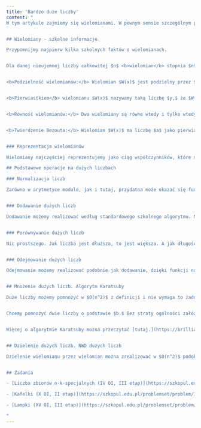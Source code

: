 ```yaml
---
title: 'Bardzo duże liczby'
content: "
W tym artykule zajmiemy się wielomianami. W pewnym sensie szczególnym przykładem wielomianów są bignumy -- czyli po prostu duże liczby, <b>wykraczające poza zakresy int i long long.</b> Standardowe typy nie mogą przechowywać liczb, które mają więcej niż $20$ cyfr. Z tego powodu czasem jesteśmy zmuszeni sami pisać arytmetykę wielkich liczb. 


## Wielomiany - szkolne informacje

Przypomnijmy najpierw kilka szkolnych faktów o wielomianach. 


Dla danej nieujemnej liczby całkowitej $n$ <b>wielomian</b> stopnia $n$ zmiennej $x$ oznaczany jako $P(x)$ jest wyrażeniem postaci: $a_n \\cdot x^n + a_{n-1} \\cdot x^{n-1} + ... + \\cdot a_1\\cdot x + a_0.$ Liczby [$a_n,$ $a_{n-1},$ ..., $a_1,$ $a_0$] nazywamy współczynnikami wielomianu.


<b>Podzielność wielomianów:</b> Wielomian $W(x)$ jest podzielny przez $P(x) \\neq 0$ wtedy i tylko wtedy, gdy istnieje wielomian $Q(x)$ taki, że $W(x) = P(x) \\cdot Q(x).$ 


<b>Pierwiastkiem</b> wielomianu $W(x)$ nazywamy taką liczbę $y,$ że $W(y) = 0.$


<b>Równość wielomianów:</b> Dwa wielomiany są równe wtedy i tylko wtedy, gdy ich stopnie i wszystkie współczynniki są równe.


<b>Twierdzenie Bezouta:</b> Wielomian $W(x)$ ma liczbę $a$ jako pierwiastek wtedy i tylko wtedy, gdy $W(x)$ jest podzielny przez dwumian $V(x) = x - a.$


### Reprezentacja wielomianów

Wielomiany najczęściej reprezentujemy jako ciąg współczynników, które możemy trzymać na vectorze. Duże liczby możemy traktować podobnie -- z tą różnicą, że interesuje nas jeszcze podstawa systemu, którego używamy. Standardowo zapisując liczby używamy systemu dziesiętnego. Aby skorzystać z pojemności domyślnych typów możemy użyć systemu o podstawie $10^9.$ Dlaczego taka? Długość liczby zmniejsza nam się dzieki temu około dziewięciokrotnie, a możemy spokojnie mnożyć i dodawać współczynniki. Warto też rozważyć trzymanie liczb od końca, bo wielomiany \\textit{rosną w przód} (czyli nowe wyrazy pojawiają się z przodu, a nie z tyłu).

## Podstawowe operacje na dużych liczbach

### Normalizacja liczb

Zarówno w arytmetyce modulo, jak i tutaj, przydatna może okazać się funkcja normalizująca. W systemie operującym na liczbach całkowitych o podstawie $b$ współczynniki powinny być od $0$ do $b-1.$ Normalizację stosujemy po operacjach na dużych liczbach, żeby uprościć implementację.


### Dodawanie dużych liczb

Dodawanie możemy realizować według standardowego szkolnego algorytmu. Nie potrzebujemy nic więcej, niż dodanie współczynników przy tych samych potęgach. Potem powinniśmy wywołać funkcję normalizującą. Trzeba jeszcze pamiętać o tym, że długość jednej liczby może przekraczać drugą i obronić się przed odwoływaniem do indeksów, które nie istnieją.


### Porównywanie dużych liczb

Nic prostszego. Jak liczba jest dłuższa, to jest większa. A jak długość jest taka sama, to możemy po prostu porównać współczynniki przy kolejnych potęgach.


### Odejmowanie dużych liczb

Odejmowanie możemy realizować podobnie jak dodawanie, dzięki funkcji normalizującej. Odejmujemy współczynniki nie przejmując się niczym, a następnie wywołujemy funkcję normalizującą, żeby ogarnęła nam wszystkie powstałe dziwactwa.


## Mnożenie dużych liczb. Algorytm Karatsuby

Duże liczby możemy pomnożyć w $O(n^2)$ z definicji i nie wymaga to żadnego zaawansowania. Znacznie ciekawiej przedstawia się sprawa zrobienia tego szybciej. Pomoże nam w tym Algorytm Karatsuby.


Chcemy pomnożyć dwie liczby o podstawie $b.$ Bez straty ogólności załóżmy, że są tej samej długości, którą oznaczymy przez $n.$ Jeśli $n=1$ to sprawa jest prosta. W przeciwnym wypadku zacznijmy od podzielenia liczb na pół. $$x = x_1 \\cdot b^{\\frac{n}{2}} + x_2$$ $$y = y_1 \\cdot b^{\\frac{n}{2}} + y_2$$ Wiemy, że pomnożenie $x\\cdot y$ jest równoważne z pomnożeniem $x_1 \\cdot b^{\\frac{n}{2}} + x_2$ przez $y = y_1 \\cdot b^{\\frac{n}{2}} + y_2.$ To cztery mnożenia. Możemy podejść do tego nieco sprytniej, aby zmniejszyć tę liczbę do trzech mnożeń. Zapiszmy:  $$a = x_1 \\cdot y_1$$ $$d = x_2 \\cdot y_2$$ $$e = (x_1 + x_2) \\cdot (y_1 + y_2) - a - d$$ Wobec tego, możemy zapisać wynik mnożenia jako: $$x\\cdot y = a \\cdot b^n + e \\cdot b^{\\frac{n}{2}} + d$$ Algorytm wywołamy rekurencyjnie, wszystkie mnożenia mniejszych liczb również wykonując przy jego pomocy. Mnożenie przez potęgi $b$ w systemie o podstawie $b$ to nic innego, jak dopisanie na końcu pewnej liczby zer. Wszystkie z liczb $x_1,$ $x_2,$ $y_1,$ $y_2$ są długości $\\frac{n}{2}.$ Wszystkie dodawania zajmują nam $O(n),$ więc złożoność tego algorytmu opisuje równanie rekurencyjne: $$T(n) = 3 \\cdot T(\\frac{n}{2}) + O(n)$$ Rozwiązaniem tego równania jest $T(n) = O(n^{\\log_2 3}).$ Jest to nieznacznie gorzej niż $O(n \\sqrt n),$ czyli całkiem fajnie. A na pewno znacznie lepiej niż $O(n^2).$


Więcej o algorytmie Karatsuby można przeczytać [tutaj.](https://brilliant.org/wiki/karatsuba-algorithm/)


## Dzielenie dużych liczb. NWD dużych liczb

Dzielenie wielomianu przez wielomian można zrealizować w $O(n^2)$ podobnie jak mnożenie -- z definicji (jak nas w szkole uczyli). Sprawa z NWD przedstawia się nieco ciekawiej. Trochę jak zawsze -- do dyspozycji jest algorytm Euklidesa. Kiedy niekoniecznie interesuje nas najszybszy możliwy czas wykonania możemy sobie pozwolić na małe ustępstwo. Zamiast pisać modulowanie, korzystamy ze wzoru $NWD(a, b) = NWD(a-b, b).$ W ten sposób otrzymalibyśmy algorytm, który działa bardzo słabo. Możemy jednak być sprytni i nieco sobie pomóc. Weźmy największą potęgę podstawy $b$ (niech to będzie $b^k$), która dzieli obydwie liczby (wiemy, że to po prostu liczba zer na końcu). Możemy obydwie liczby wydzielić wystarczająco dużo przez $b^k$ (żeby $b$ nie dzieliło żadnej z nich), zapamiętać, że NWD trzeba pomnożyć przez $b^k$ (to po prostu dopisanie zer na końcu), wydzielić jedną z liczb przez $b,$ a następnie mniejszą wymnażać przez $b$ dopóki liczby są różnej długości. Dzięki temu po $O(log \\ b)$ operacjach odejmowania zmniejszymy stopnie obydwóch liczb. Koniec końców obliczymy NWD dwóch dużych liczb w $O(n^2 log \\ b)$ w dosyć łatwy sposób.


## Zadania

- [Liczba zbiorów n-k-specjalnych (IV OI, III etap)](https://szkopul.edu.pl/problemset/problem/tvDsyvSww77IiecR5AKcASbM/site/?key=statement)

- [Kafelki (X OI, II etap)](https://szkopul.edu.pl/problemset/problem/1mRVaDVJ8FN2x69FUiYf89yt/site/?key=statement)

- [Lampki (XV OI, III etap)](https://szkopul.edu.pl/problemset/problem/SGVBRKdEJIMlqRk0S_saThBw/site/?key=statement)

"
---
```

